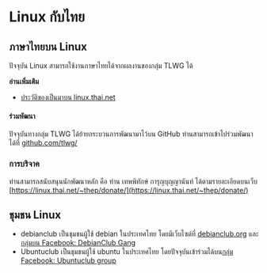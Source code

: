 # Linux กับไทย

## ภาษาไทยบน Linux

ปัจจุบัน Linux สามารถใช้งานภาษาไทยได้จากผลงานของกลุ่ม TLWG ได้

**อ่านเพิ่มเติม**
- [ประวัติของเป็นมาบน linux.thai.net](https://linux.thai.net/about/history)

#### ร่วมพัฒนา

ปัจจุบันทางกลุ่ม TLWG ได้ย้ายกระบวนการพัฒนามาไว้บน GitHub ท่านสามารถเข้าไปร่วมพัฒนาได้ที่ [github.com/tlwg/](https://github.com/tlwg/)

### การบริจาค

ท่านสามารถสนับสนุนนักพัฒนาหลัก คือ ท่าน เทพพิทักษ์ การุญบุญญานันท์ ได้ตามรายละเอียดบนเว็บ [https://linux.thai.net/~thep/donate/](https://linux.thai.net/~thep/donate/)

## ชุมชน Linux

- debianclub เป็นชุมชนผู้ใช้ debian ในประเทศไทย โดยมีเว็บไซต์ที่ [debianclub.org](https://debianclub.org/) และ[กลุ่มบน Facebook: DebianClub Gang](https://www.facebook.com/groups/debianclub)
- Ubuntuclub เป็นชุมชนผู้ใช้ ubuntu ในประเทศไทย โดยปัจจุบันเข้าร่วมได้บน[กลุ่ม Facebook: Ubuntuclub group](https://www.facebook.com/groups/146562735412052)
